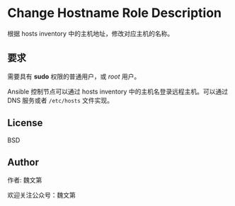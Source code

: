 # Change Hostname Role Description

根据 hosts inventory 中的主机地址，修改对应主机的名称。

## 要求

需要具有 **sudo** 权限的普通用户，或 *root* 用户。

Ansible 控制节点可以通过 hosts inventory 中的主机名登录远程主机。可以通过 DNS 服务或者 `/etc/hosts` 文件实现。

License
-------

BSD

Author
------------------

作者: 魏文第

欢迎关注公众号：魏文第
